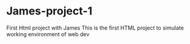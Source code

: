 # James-project-1
First Html project with James
This is the first HTML project to simulate working environment of web dev
